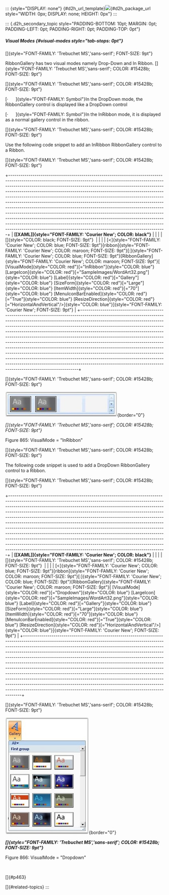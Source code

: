 ::: {style="DISPLAY: none"}
[](ms-xhelp:///?Id=d2h_url_template){#d2h_url_template}![](!package_url!){#d2h_package_url style="WIDTH: 0px; DISPLAY: none; HEIGHT: 0px"}
:::

::: {.d2h_secondary_topic style="PADDING-BOTTOM: 10pt; MARGIN: 0pt; PADDING-LEFT: 0pt; PADDING-RIGHT: 0pt; PADDING-TOP: 0pt"}
##### Visual Modes {#visual-modes style="tab-stops: 0pt"}

[]{style="FONT-FAMILY: 'Trebuchet MS','sans-serif'; FONT-SIZE: 9pt"} 

RibbonGallery has two visual modes namely Drop-Down and In Ribbon. []{style="FONT-FAMILY: 'Trebuchet MS','sans-serif'; COLOR: #15428b; FONT-SIZE: 9pt"}

[]{style="FONT-FAMILY: 'Trebuchet MS','sans-serif'; COLOR: #15428b; FONT-SIZE: 9pt"} 

[·      ]{style="FONT-FAMILY: Symbol"}In the DropDown mode, the RibbonGallery control is displayed like a DropDown control

[·      ]{style="FONT-FAMILY: Symbol"}In the InRibbon mode, it is displayed as a normal gallery control in the ribbon.

[]{style="FONT-FAMILY: 'Trebuchet MS','sans-serif'; COLOR: #15428b; FONT-SIZE: 9pt"} 

Use the following code snippet to add an InRibbon RibbonGallery control to a Ribbon.

[]{style="FONT-FAMILY: 'Trebuchet MS','sans-serif'; COLOR: #15428b; FONT-SIZE: 9pt"} 

+-----------------------------------------------------------------------------------------------------------------------------------------------------------------------------------------------------------------------------------------------------------------------------------------------------------------------------------------------------------------------------------------------------------------------------------------------------------------------------------------------------------------------------------------------------------------------------------------------------------------------------------------------------------------------------------------------------------------------------------------------------------------------------------------------------------------------------------------------------------------------------------------+
| **[\[XAML\]]{style="FONT-FAMILY: 'Courier New'; COLOR: black"}**                                                                                                                                                                                                                                                                                                                                                                                                                                                                                                                                                                                                                                                                                                                                                                                                                        |
|                                                                                                                                                                                                                                                                                                                                                                                                                                                                                                                                                                                                                                                                                                                                                                                                                                                                                         |
| []{style="COLOR: black; FONT-SIZE: 9pt"}                                                                                                                                                                                                                                                                                                                                                                                                                                                                                                                                                                                                                                                                                                                                                                                                                                                |
|                                                                                                                                                                                                                                                                                                                                                                                                                                                                                                                                                                                                                                                                                                                                                                                                                                                                                         |
| [\<]{style="FONT-FAMILY: 'Courier New'; COLOR: blue; FONT-SIZE: 9pt"}[ribbon]{style="FONT-FAMILY: 'Courier New'; COLOR: maroon; FONT-SIZE: 9pt"}[:]{style="FONT-FAMILY: 'Courier New'; COLOR: blue; FONT-SIZE: 9pt"}[RibbonGallery]{style="FONT-FAMILY: 'Courier New'; COLOR: maroon; FONT-SIZE: 9pt"}[ [VisualMode]{style="COLOR: red"}[=\"InRibbon\"]{style="COLOR: blue"} [LargeIcon]{style="COLOR: red"}[=\"SampleImages/WordArt32.png\"]{style="COLOR: blue"} [Label]{style="COLOR: red"}[=\"Gallery\"]{style="COLOR: blue"} [SizeForm]{style="COLOR: red"}[=\"Large\"]{style="COLOR: blue"} [ItemWidth]{style="COLOR: red"}[=\"70\"]{style="COLOR: blue"} [MenuIconBarEnabled]{style="COLOR: red"}[=\"True\"]{style="COLOR: blue"} [ResizeDirection]{style="COLOR: red"}[=\"HorizontalAndVertical\"/\>]{style="COLOR: blue"}]{style="FONT-FAMILY: 'Courier New'; FONT-SIZE: 9pt"} |
+-----------------------------------------------------------------------------------------------------------------------------------------------------------------------------------------------------------------------------------------------------------------------------------------------------------------------------------------------------------------------------------------------------------------------------------------------------------------------------------------------------------------------------------------------------------------------------------------------------------------------------------------------------------------------------------------------------------------------------------------------------------------------------------------------------------------------------------------------------------------------------------------+

[]{style="FONT-FAMILY: 'Trebuchet MS','sans-serif'; COLOR: #15428b; FONT-SIZE: 9pt"} 

![](ImagesExt/image30_755.jpg){border="0"}

*[]{style="FONT-FAMILY: 'Trebuchet MS','sans-serif'; COLOR: #15428b; FONT-SIZE: 9pt"}* 

Figure 865: VisualMode = \"InRibbon\"

[]{style="FONT-FAMILY: 'Trebuchet MS','sans-serif'; COLOR: #15428b; FONT-SIZE: 9pt"} 

The following code snippet is used to add a DropDown RibbonGallery control to a Ribbon.

[]{style="FONT-FAMILY: 'Trebuchet MS','sans-serif'; COLOR: #15428b; FONT-SIZE: 9pt"} 

+-----------------------------------------------------------------------------------------------------------------------------------------------------------------------------------------------------------------------------------------------------------------------------------------------------------------------------------------------------------------------------------------------------------------------------------------------------------------------------------------------------------------------------------------------------------------------------------------------------------------------------------------------------------------------------------------------------------------------------------------------------------------------------------------------------------------------------------------------------------------------------------------+
| **[\[XAML\]]{style="FONT-FAMILY: 'Courier New'; COLOR: black"}**                                                                                                                                                                                                                                                                                                                                                                                                                                                                                                                                                                                                                                                                                                                                                                                                                        |
|                                                                                                                                                                                                                                                                                                                                                                                                                                                                                                                                                                                                                                                                                                                                                                                                                                                                                         |
| []{style="FONT-FAMILY: 'Trebuchet MS','sans-serif'; COLOR: #15428b; FONT-SIZE: 9pt"}                                                                                                                                                                                                                                                                                                                                                                                                                                                                                                                                                                                                                                                                                                                                                                                                    |
|                                                                                                                                                                                                                                                                                                                                                                                                                                                                                                                                                                                                                                                                                                                                                                                                                                                                                         |
| [\<]{style="FONT-FAMILY: 'Courier New'; COLOR: blue; FONT-SIZE: 9pt"}[ribbon]{style="FONT-FAMILY: 'Courier New'; COLOR: maroon; FONT-SIZE: 9pt"}[:]{style="FONT-FAMILY: 'Courier New'; COLOR: blue; FONT-SIZE: 9pt"}[RibbonGallery]{style="FONT-FAMILY: 'Courier New'; COLOR: maroon; FONT-SIZE: 9pt"}[ [VisualMode]{style="COLOR: red"}[=\"Dropdown\"]{style="COLOR: blue"} [LargeIcon]{style="COLOR: red"}[=\"SampleImages/WordArt32.png\"]{style="COLOR: blue"} [Label]{style="COLOR: red"}[=\"Gallery\"]{style="COLOR: blue"} [SizeForm]{style="COLOR: red"}[=\"Large\"]{style="COLOR: blue"} [ItemWidth]{style="COLOR: red"}[=\"70\"]{style="COLOR: blue"} [MenuIconBarEnabled]{style="COLOR: red"}[=\"True\"]{style="COLOR: blue"} [ResizeDirection]{style="COLOR: red"}[=\"HorizontalAndVertical\"/\>]{style="COLOR: blue"}]{style="FONT-FAMILY: 'Courier New'; FONT-SIZE: 9pt"} |
+-----------------------------------------------------------------------------------------------------------------------------------------------------------------------------------------------------------------------------------------------------------------------------------------------------------------------------------------------------------------------------------------------------------------------------------------------------------------------------------------------------------------------------------------------------------------------------------------------------------------------------------------------------------------------------------------------------------------------------------------------------------------------------------------------------------------------------------------------------------------------------------------+

[]{style="FONT-FAMILY: 'Trebuchet MS','sans-serif'; COLOR: #15428b; FONT-SIZE: 9pt"} 

![](ImagesExt/image30_756.jpg){border="0"}

***[]{style="FONT-FAMILY: 'Trebuchet MS','sans-serif'; COLOR: #15428b; FONT-SIZE: 9pt"}*** 

Figure 866: VisualMode = \"Dropdown\"

 

[]{#p463} 

[]{#related-topics}
:::
